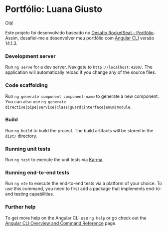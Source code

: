 # Portfólio: Luana Giusto

Olá! 

Este projeto foi desenvolvido baseado no [Desafio RocketSeat - Portfólio](https://app.rocketseat.com.br/discover/challenges/portfolio). Assim, desafiei-me a desenvolver meu portfólio com  [Angular CLI](https://github.com/angular/angular-cli) versão 14.1.3.




### Development server

Run `ng serve` for a dev server. Navigate to `http://localhost:4200/`. The application will automatically reload if you change any of the source files.

### Code scaffolding

Run `ng generate component component-name` to generate a new component. You can also use `ng generate directive|pipe|service|class|guard|interface|enum|module`.

### Build

Run `ng build` to build the project. The build artifacts will be stored in the `dist/` directory.

### Running unit tests

Run `ng test` to execute the unit tests via [Karma](https://karma-runner.github.io).

### Running end-to-end tests

Run `ng e2e` to execute the end-to-end tests via a platform of your choice. To use this command, you need to first add a package that implements end-to-end testing capabilities.

### Further help

To get more help on the Angular CLI use `ng help` or go check out the [Angular CLI Overview and Command Reference](https://angular.io/cli) page.

